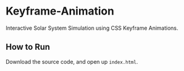# Keyframe-Animation
Interactive Solar System Simulation using CSS Keyframe Animations.

## How to Run
Download the source code, and open up `index.html`.
